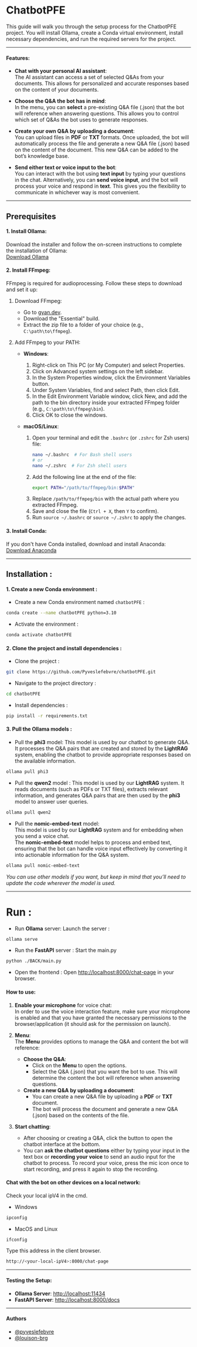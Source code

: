 # **ChatbotPFE**

This guide will walk you through the setup process for the ChatbotPFE project. You will install Ollama, create a Conda virtual environment, install necessary dependencies, and run the required servers for the project.
___
#### **Features**:

- **Chat with your personal AI assistant**:  
  The AI assistant can access a set of selected Q&As from your documents. This allows for personalized and accurate responses based on the content of your documents.

- **Choose the Q&A the bot has in mind**:  
  In the menu, you can **select** a pre-existing Q&A file (.json) that the bot will reference when answering questions. This allows you to control which set of Q&As the bot uses to generate responses.

- **Create your own Q&A by uploading a document**:  
  You can upload files in **PDF** or **TXT** formats. Once uploaded, the bot will automatically process the file and generate a new Q&A file (.json) based on the content of the document. This new Q&A can be added to the bot’s knowledge base.

- **Send either text or voice input to the bot**:  
   You can interact with the bot using **text input** by typing your questions in the chat. Alternatively, you can **send voice input**, and the bot will process your voice and respond in **text**. This gives you the flexibility to communicate in whichever way is most convenient.
___

## **Prerequisites**

#### 1. Install Ollama:
Download the installer and follow the on-screen instructions to complete the installation of Ollama:  
[Download Ollama](https://ollama.com/download/windows)

#### 2. Install FFmpeg:
FFmpeg is required for audioprocessing. Follow these steps to download and set it up:

1. Download FFmpeg:
   - Go to [gyan.dev](https://www.gyan.dev/ffmpeg/builds/).
   - Download the "Essential" build.
   - Extract the zip file to a folder of your choice (e.g., `C:\path\to\ffmpeg`).

2. Add FFmpeg to your PATH:
   - **Windows**:
     1. Right-click on This PC (or My Computer) and select Properties.
     2. Click on Advanced system settings on the left sidebar.
     3. In the System Properties window, click the Environment Variables button.
     4. Under System Variables, find and select Path, then click Edit.
     5. In the Edit Environment Variable window, click New, and add the path to the bin directory inside your extracted FFmpeg folder (e.g., `C:\path\to\ffmpeg\bin`).
     6. Click OK to close the windows.

   - **macOS/Linux**:
     1. Open your terminal and edit the `.bashrc` (or `.zshrc` for Zsh users) file:
        ```bash
        nano ~/.bashrc  # For Bash shell users
        # or
        nano ~/.zshrc  # For Zsh shell users
        ```
     2. Add the following line at the end of the file:
        ```bash
        export PATH="/path/to/ffmpeg/bin:$PATH"
        ```
     3. Replace `/path/to/ffmpeg/bin` with the actual path where you extracted FFmpeg.
     4. Save and close the file (`Ctrl + X`, then `Y` to confirm).
     5. Run `source ~/.bashrc` or `source ~/.zshrc` to apply the changes.

#### 3. Install Conda:
If you don't have Conda installed, download and install Anaconda:  
[Download Anaconda](https://www.anaconda.com/products/individual)
___

## **Installation** :

#### 1. Create a new Conda environment :
- Create a new Conda environment named `chatbotPFE` :
```bash
conda create --name chatbotPFE python=3.10
```
- Activate the environment :
```bash
conda activate chatbotPFE
```

#### 2. Clone the project and install dependencies :
- Clone the project :
```bash
git clone https://github.com/Pyveslefebvre/chatbotPFE.git
```
- Navigate to the project directory :
```bash
cd chatbotPFE
```
- Install dependencies :
```bash
pip install -r requirements.txt
```

#### 3. Pull the Ollama models :
- Pull the **phi3** model:
This model is used by our chatbot to generate Q&A. It processes the Q&A pairs that are created and stored by the **LightRAG** system, enabling the chatbot to provide appropriate responses based on the available information.


```bash
ollama pull phi3
```

- Pull the **qwen2** model :
This model is used by our **LightRAG** system. It reads documents (such as PDFs or TXT files), extracts relevant information, and generates Q&A pairs that are then used by the **phi3** model to answer user queries.

```bash
ollama pull qwen2
```

- Pull the **nomic-embed-text** model:  
  This model is used by our **LightRAG** system and for embedding when you send a voice chat.  
  The **nomic-embed-text** model helps to process and embed text, ensuring that the bot can handle voice input effectively by converting it into actionable information for the Q&A system.

```bash
ollama pull nomic-embed-text
```
*You can use other models if you want, but keep in mind that you’ll need to update the code wherever the model is used.*
___
# **Run** :

- Run **Ollama** server:
Launch the server :
```bash
ollama serve
```

- Run the **FastAPI** server :
Start the main.py
```bash
python ./BACK/main.py
```

- Open the frontend :
Open [http://localhost:8000/chat-page](http://localhost:8000/chat-page) in your browser.

#### **How to use**:

1. **Enable your microphone** for voice chat:  
   In order to use the voice interaction feature, make sure your microphone is enabled and that you have granted the necessary permissions to the browser/application (it should ask for the permission on launch).

2. **Menu**:  
   The **Menu** provides options to manage the Q&A and content the bot will reference:
   - **Choose the Q&A**:  
     - Click on the **Menu** to open the options.
     - Select the Q&A (.json) that you want the bot to use. This will determine the content the bot will reference when answering questions.
   - **Create a new Q&A by uploading a document**:  
     - You can create a new Q&A file by uploading a **PDF** or **TXT** document.  
     - The bot will process the document and generate a new Q&A (.json) based on the contents of the file.

3. **Start chatting**:  
   - After choosing or creating a Q&A, click the button to open the chatbot interface at the bottom.
   - You can **ask the chatbot questions** either by typing your input in the text box or **recording your voice** to send an audio input for the chatbot to process. To record your voice, press the mic icon once to start recording, and press it again to stop the recording.

#### **Chat with the bot on other devices  on a local network**:
Check your local ipV4 in the cmd.
- Windows
```bash
ipconfig
``` 
- MacOS and Linux
```bash
ifconfig
``` 
Type this address in the client browser.
```bash
http://<your-local-ipV4>:8000/chat-page
``` 
___
#### Testing the Setup:
- **Ollama Server**: [http://localhost:11434](http://localhost:11434)  
- **FastAPI Server**: [http://localhost:8000/docs](http://localhost:8000/docs)

___
#### **Authors**

- [@pyveslefebvre](https://www.github.com/pyveslefebvre)
- [@louison-brg](https://www.github.com/louison-brg)